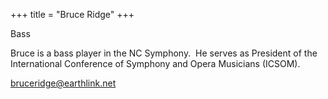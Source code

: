 +++
title = "Bruce Ridge"
+++

Bass

<!--more-->

Bruce is a bass player in the NC Symphony.  He serves as President of the International Conference of Symphony and Opera Musicians (ICSOM).

bruceridge@earthlink.net
